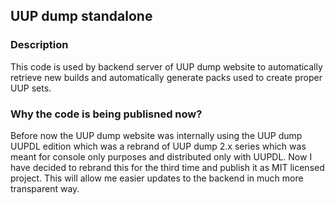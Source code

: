 UUP dump standalone
-------------------

### Description
This code is used by backend server of UUP dump website to automatically
retrieve new builds and automatically generate packs used to create proper
UUP sets.

### Why the code is being publisned now?
Before now the UUP dump website was internally using the UUP dump UUPDL edition
which was a rebrand of UUP dump 2.x series which was meant for console only
purposes and distributed only with UUPDL. Now I have decided to rebrand this
for the third time and publish it as MIT licensed project. This will allow me
easier updates to the backend in much more transparent way.
